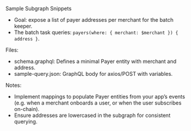 Sample Subgraph Snippets

- Goal: expose a list of payer addresses per merchant for the batch keeper.
- The batch task queries: `payers(where: { merchant: $merchant }) { address }`.

Files:

- schema.graphql: Defines a minimal Payer entity with merchant and address.
- sample-query.json: GraphQL body for axios/POST with variables.

Notes:

- Implement mappings to populate Payer entities from your app’s events (e.g. when a merchant onboards a user, or when the user subscribes on-chain).
- Ensure addresses are lowercased in the subgraph for consistent querying.

